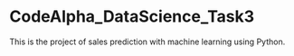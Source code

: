 # CodeAlpha_DataScience_Task3
This is the project of sales prediction with machine learning using Python.
